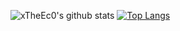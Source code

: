 ![xTheEc0's github stats](https://github-readme-stats.vercel.app/api?username=xTheEc0&count_private=true&show_icons=true&theme=radical)
[![Top Langs](https://github-readme-stats.vercel.app/api/top-langs/?username=xTheEc0&layout=compact&theme=radical&langs_count=6)](https://github.com/anuraghazra/github-readme-stats)
